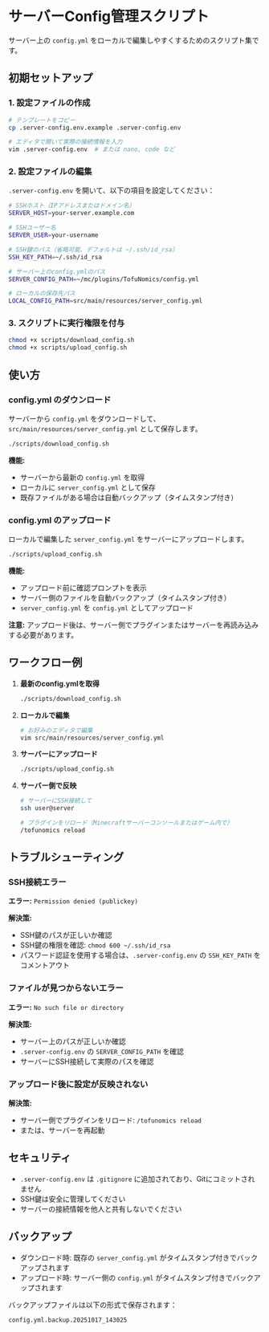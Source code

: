 # サーバーConfig管理スクリプト

サーバー上の `config.yml` をローカルで編集しやすくするためのスクリプト集です。

## 初期セットアップ

### 1. 設定ファイルの作成

```bash
# テンプレートをコピー
cp .server-config.env.example .server-config.env

# エディタで開いて実際の接続情報を入力
vim .server-config.env  # または nano, code など
```

### 2. 設定ファイルの編集

`.server-config.env` を開いて、以下の項目を設定してください：

```bash
# SSHホスト（IPアドレスまたはドメイン名）
SERVER_HOST=your-server.example.com

# SSHユーザー名
SERVER_USER=your-username

# SSH鍵のパス（省略可能、デフォルトは ~/.ssh/id_rsa）
SSH_KEY_PATH=~/.ssh/id_rsa

# サーバー上のconfig.ymlのパス
SERVER_CONFIG_PATH=~/mc/plugins/TofuNomics/config.yml

# ローカルの保存先パス
LOCAL_CONFIG_PATH=src/main/resources/server_config.yml
```

### 3. スクリプトに実行権限を付与

```bash
chmod +x scripts/download_config.sh
chmod +x scripts/upload_config.sh
```

## 使い方

### config.yml のダウンロード

サーバーから `config.yml` をダウンロードして、`src/main/resources/server_config.yml` として保存します。

```bash
./scripts/download_config.sh
```

**機能:**
- サーバーから最新の `config.yml` を取得
- ローカルに `server_config.yml` として保存
- 既存ファイルがある場合は自動バックアップ（タイムスタンプ付き）

### config.yml のアップロード

ローカルで編集した `server_config.yml` をサーバーにアップロードします。

```bash
./scripts/upload_config.sh
```

**機能:**
- アップロード前に確認プロンプトを表示
- サーバー側のファイルを自動バックアップ（タイムスタンプ付き）
- `server_config.yml` を `config.yml` としてアップロード

**注意:** アップロード後は、サーバー側でプラグインまたはサーバーを再読み込みする必要があります。

## ワークフロー例

1. **最新のconfig.ymlを取得**
   ```bash
   ./scripts/download_config.sh
   ```

2. **ローカルで編集**
   ```bash
   # お好みのエディタで編集
   vim src/main/resources/server_config.yml
   ```

3. **サーバーにアップロード**
   ```bash
   ./scripts/upload_config.sh
   ```

4. **サーバー側で反映**
   ```bash
   # サーバーにSSH接続して
   ssh user@server

   # プラグインをリロード（Minecraftサーバーコンソールまたはゲーム内で）
   /tofunomics reload
   ```

## トラブルシューティング

### SSH接続エラー

**エラー:** `Permission denied (publickey)`

**解決策:**
- SSH鍵のパスが正しいか確認
- SSH鍵の権限を確認: `chmod 600 ~/.ssh/id_rsa`
- パスワード認証を使用する場合は、`.server-config.env` の `SSH_KEY_PATH` をコメントアウト

### ファイルが見つからないエラー

**エラー:** `No such file or directory`

**解決策:**
- サーバー上のパスが正しいか確認
- `.server-config.env` の `SERVER_CONFIG_PATH` を確認
- サーバーにSSH接続して実際のパスを確認

### アップロード後に設定が反映されない

**解決策:**
- サーバー側でプラグインをリロード: `/tofunomics reload`
- または、サーバーを再起動

## セキュリティ

- `.server-config.env` は `.gitignore` に追加されており、Gitにコミットされません
- SSH鍵は安全に管理してください
- サーバーの接続情報を他人と共有しないでください

## バックアップ

- ダウンロード時: 既存の `server_config.yml` がタイムスタンプ付きでバックアップされます
- アップロード時: サーバー側の `config.yml` がタイムスタンプ付きでバックアップされます

バックアップファイルは以下の形式で保存されます：
```
config.yml.backup.20251017_143025
```

